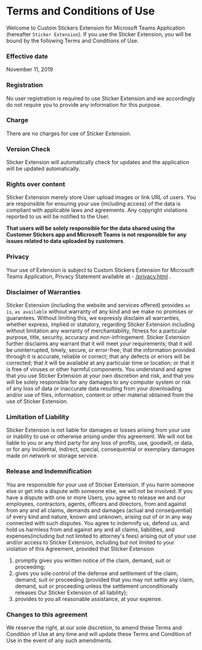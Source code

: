 # Terms and Conditions of Use

Welcome to Custom Stickers Extension for Microsoft Teams Application
(hereafter `Sticker Extension`).
If you use the Sticker Extension, you will be bound by the following Terms
and Conditions of Use.

### Effective date

November 11, 2019

### Registration

No user registration is required to use Sticker Extension and we accordingly do not require you to provide any information for this purpose.

### Charge

There are no charges for use of Sticker Extension.

### Version Check

Sticker Extension will automatically check for updates and the application will be updated automatically.

### Rights over content

Sticker Extension merely store User upload images or link URL of users. You are responsible for ensuring your use
(including access) of the data is compliant with applicable laws and agreements.
Any copyright violations reported to us will be notified to the User.

**That users will be solely responsible for the data shared using the Customer Stickers app and Microsoft Teams is not responsible for any issues related to data uploaded by customers**.

### Privacy

Your use of Extension is subject to Custom Stickers Extension for Microsoft Teams Application, Privacy Statement available at - [/privacy.html](./privacy.html) .

### Disclaimer of Warranties

Sticker Extension (including the website and services offered) provides `as is`, `as available` without warranty of any kind and we make no promises or guarantees. Without limiting this, we expressly disclaim all warranties,
whether express, implied or statutory, regarding Sticker Extension including
without limitation any warranty of merchantability, fitness for a particular
purpose, title, security, accuracy and non-infringement. Sticker Extension
further disclaims any warrant that it will meet your requirements; that it
will be uninterrupted, timely, secure, or error-free; that the information
provided through it is accurate, reliable or correct; that any defects or
errors will be corrected; that it will be available at any particular time
or location; or that it is free of viruses or other harmful components. You
understand and agree that you use Sticker Extension at your own discretion
and risk, and that you will be solely responsible for any damages to any
computer system or risk of any loss of data or inaccurate data resulting
from your downloading and/or use of files, information, content or other
material obtained from the use of Sticker Extension.

### Limitation of Liability

Sticker Extension is not liable for damages or losses arising from your use or inability to use or otherwise arising
under this agreement. We will not be liable to you or any third party for
any loss of profits, use, goodwill, or data, or for any incidental,
indirect, special, consequential or exemplary damages made on network or storage service.

### Release and Indemnification

You are responsible for your use of Sticker Extension. If you harm someone else or get into a dispute with
someone else, we will not be involved. If you have a dispute with one or
more Users, you agree to release we and our employees, contractors, agents,
officers and directors, from and against from any and all claims, demands
and damages (actual and consequential) of every kind and nature, known and
unknown, arising out of or in any way connected with such disputes. You
agree to indemnify us, defend us, and hold us harmless from and against any
and all claims, liabilities, and expenses(including but not limited to
attorney's fees) arising out of your use and/or access to Sticker
Extension, including but not limited to your violation of this Agreement,
provided that Sticker Extension

1. promptly gives you written notice of the claim, demand, suit or proceeding;
2. gives you sole control of the defense and settlement of the claim, demand, suit or proceeding (provided that you
   may not settle any claim, demand, suit or proceeding unless the settlement unconditionally releases Our Sticker Extension of all liability);
3. provides to you all reasonable assistance, at your expense.

### Changes to this agreement

We reserve the right, at our sole discretion, to amend these Terms and Condition of Use at any time and will
update these Terms and Condition of Use in the event of any such amendments.
